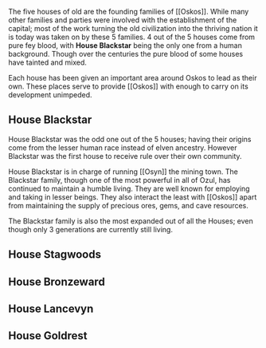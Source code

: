 The five houses of old are the founding families of [[Oskos]]. While many other families and parties were involved with the establishment of the capital; most of the work turning the old civilization into the thriving nation it is today was taken on by these 5 families. 4 out of the 5 houses come from pure fey blood, with **House Blackstar** being the only one from a human background. Though over the centuries the pure blood of some houses have tainted and mixed.

Each house has been given an important area around Oskos to lead as their own. These places serve to provide [[Oskos]] with enough to carry on its development unimpeded.

## House Blackstar
House Blackstar was the odd one out of the 5 houses; having their origins come from the lesser human race instead of elven ancestry. However Blackstar was the first house to receive rule over their own community.

House Blackstar is in charge of running [[Osyn]] the mining town. The Blackstar family, though one of the most powerful in all of Ozul, has continued to maintain a humble living. They are well known for employing and taking in lesser beings. They also interact the least with [[Oskos]] apart from maintaining the supply of precious ores, gems, and cave resources.

The Blackstar family is also the most expanded out of all the Houses; even though only 3 generations are currently still living.

## House Stagwoods


## House Bronzeward


## House Lancevyn


## House Goldrest
